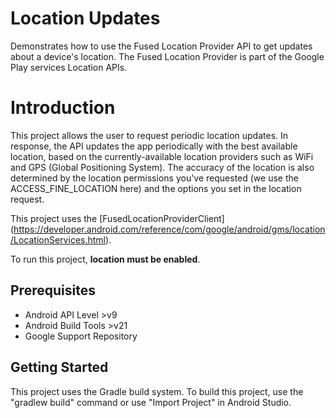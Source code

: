 Location Updates
================

Demonstrates how to use the Fused Location Provider API to get updates about a
device's location. The Fused Location Provider is part of the Google Play
services Location APIs.


Introduction
============

This project allows the user to request periodic location updates. In response, the API
updates the app periodically with the best available location, based on the
currently-available location providers such as WiFi and GPS (Global
Positioning System). The accuracy of the location is also determined by the
location permissions you've requested (we use the ACCESS_FINE_LOCATION here)
and the options you set in the location request.


This project uses the
[FusedLocationProviderClient] (https://developer.android.com/reference/com/google/android/gms/location/LocationServices.html).

To run this project, **location must be enabled**.


Prerequisites
--------------

- Android API Level >v9
- Android Build Tools >v21
- Google Support Repository

Getting Started
---------------

This project uses the Gradle build system. To build this project, use the
"gradlew build" command or use "Import Project" in Android Studio.



